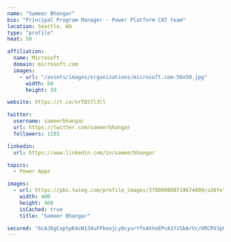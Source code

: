```yaml
---
name: "Sameer Bhangar"
bio: "Principal Program Manager - Power Platform CAT team"
location: Seattle, WA
type: "profile"
heat: 50

affiliation:
  name: Microsoft
  domain: microsoft.com
  images:
    - url: "/assets/images/organizations/microsoft.com-50x50.jpg"
      width: 50
      height: 50

website: https://t.co/nrTQtfl3ll

twitter:
  username: sameerbhangar
  url: https://twitter.com/sameerbhangar
  followers: 1103

linkedin:
  url: https://www.linkedin.com/in/sameerbhangar

topics:
  - Power Apps

images:
  - url: https://pbs.twimg.com/profile_images/378800000719674009/a36fe7ddfab1778b76e5793772e43798_400x400.jpeg
    width: 400
    height: 400
    isCached: true
    title: "Sameer Bhangar"

secured: "6cAJ6gCaptpK4cW134uFPkeojLy0cyurYfnAhhoEPcA1Yz5bArVc/ORCRVJp0cjS9LY+Ee9MRKKjfUsD31npU9+tWbCgFHSE9DJLVC9Uneab5qKFko6/QXJHL7BHL+PoUc0cgJRkIAASas0654WY3TIhMJ5qZ58LERfaHhW0g6ez/cE06xGeWBTHxGHWK7FrjbHVCAS14c+WXzg83wp0rAtminTmyJC5j3ZZN8P3rkU+N9ERko1KC9nUUSjV+uBWhAW0zqkMIAp6Bze9Y2Ka8WsQN8whCdnxQoTqy9m4QS8PJDVgsXTprIwe9p1SPFeL8QO19arPjvFGUmmBYJKlthVMlRawTAv1bHIiklAE2KmX97+xy84EMbDPHxmEy0vfNpIS/oqQgHc6HFNUPKnFk045TfR9cuPdCLzrfECF+Ds=;34/zL5/JmXkmZFmbp495JQ=="
---
```


